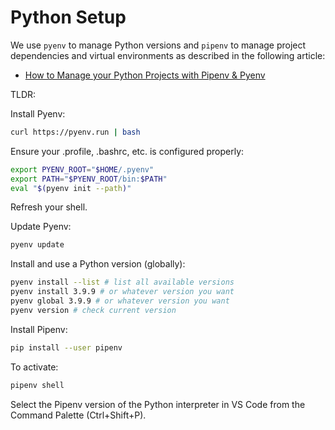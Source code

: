 # Python Setup

We use `pyenv` to manage Python versions and `pipenv` to manage project dependencies and virtual environments as described in the following article:

- [How to Manage your Python Projects with Pipenv & Pyenv](https://www.rootstrap.com/blog/how-to-manage-your-python-projects-with-pipenv-pyenv/)

TLDR:

Install Pyenv:

```bash
curl https://pyenv.run | bash
```

Ensure your .profile, .bashrc, etc. is configured properly:

```bash
export PYENV_ROOT="$HOME/.pyenv"
export PATH="$PYENV_ROOT/bin:$PATH"
eval "$(pyenv init --path)"
```

Refresh your shell.

Update Pyenv:

```bash
pyenv update
```

Install and use a Python version (globally):

```bash
pyenv install --list # list all available versions
pyenv install 3.9.9 # or whatever version you want
pyenv global 3.9.9 # or whatever version you want
pyenv version # check current version
```

Install Pipenv:

```bash
pip install --user pipenv
```

To activate:

```bash
pipenv shell
```

Select the Pipenv version of the Python interpreter in VS Code from the Command Palette (Ctrl+Shift+P).
